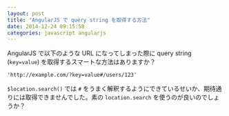 ```yaml
---
layout: post
title: "AngularJS で query string を取得する方法"
date: 2014-12-24 09:15:58
categories: javascript angularjs
---
```

<p>AngularJS で以下のような URL になってしまった際に query string (<code>key=value</code>) を取得するスマートな方法はありますか？</p>

<p><code>'http://example.com/?key=value#/users/123'</code></p>

<p><code>$location.search()</code> では <code>#</code> をうまく解釈するようにできているせいか、期待通りには取得できませんでした。素の <code>location.search</code> を使うのが良いのでしょうか？</p>
